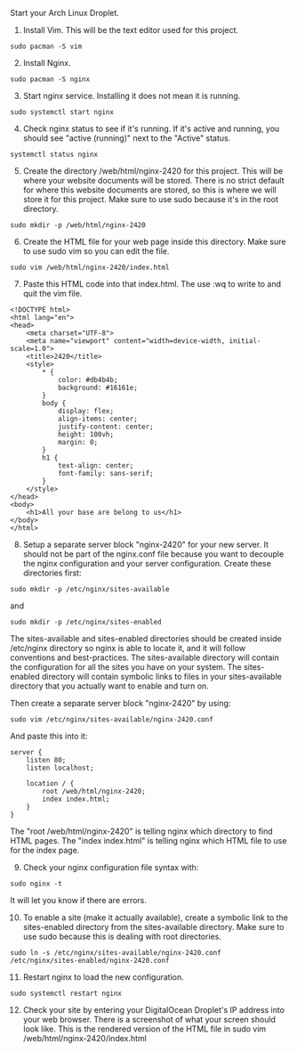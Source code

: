Start your Arch Linux Droplet. 

1. Install Vim. This will be the text editor used for this project. 
``` 
sudo pacman -S vim
```

2. Install Nginx.
``` 
sudo pacman -S nginx
```

3. Start nginx service. Installing it does not mean it is running. 
``` 
sudo systemctl start nginx
```

4. Check nginx status to see if it's running. If it's active and running, you should see "active (running)" next to the "Active" status. 
```
systemctl status nginx
```

5. Create the directory /web/html/nginx-2420 for this project. This will be where your website documents will be stored. There is no strict default for where this website documents are stored, so this is where we will store it for this project. Make sure to use sudo because it's in the root directory. 
```
sudo mkdir -p /web/html/nginx-2420
```

6. Create the HTML file for your web page inside this directory. Make sure to use sudo vim so you can edit the file. 
```
sudo vim /web/html/nginx-2420/index.html
```

7. Paste this HTML code into that index.html. The use :wq to write to and quit the vim file. 

```
<!DOCTYPE html>
<html lang="en">
<head>
    <meta charset="UTF-8">
    <meta name="viewport" content="width=device-width, initial-scale=1.0">
    <title>2420</title>
    <style>
        * {
            color: #db4b4b;
            background: #16161e;
        }
        body {
            display: flex;
            align-items: center;
            justify-content: center;
            height: 100vh;
            margin: 0;
        }
        h1 {
            text-align: center;
            font-family: sans-serif;
        }
    </style>
</head>
<body>
    <h1>All your base are belong to us</h1>
</body>
</html>
```

8. Setup a separate server block "nginx-2420" for your new server. It should not be part of the nginx.conf file because you want to decouple the nginx configuration and your server configuration. Create these directories first: 
```
sudo mkdir -p /etc/nginx/sites-available
```
and
```
sudo mkdir -p /etc/nginx/sites-enabled
```
The sites-available and sites-enabled directories should be created inside /etc/nginx directory so nginx is able to locate it, and it will follow conventions and best-practices. The sites-available directory will contain the configuration for all the sites you have on your system. The sites-enabled directory will contain symbolic links to files in your sites-available directory that you actually want to enable and turn on. 


Then create a separate server block "nginx-2420" by using:
``` 
sudo vim /etc/nginx/sites-available/nginx-2420.conf
```
And paste this into it: 
```
server {
    listen 80; 
    listen localhost;
    
    location / {
        root /web/html/nginx-2420;
        index index.html;
    }
}
```
The "root /web/html/nginx-2420" is telling nginx which directory to find HTML pages. The "index index.html" is telling nginx which HTML file to use for the index page. 

9. Check your nginx configuration file syntax with: 
```
sudo nginx -t
```
It will let you know if there are errors. 

10. To enable a site (make it actually available), create a symbolic link to the sites-enabled directory from the sites-available directory. Make sure to use sudo because this is dealing with root directories. 
```
sudo ln -s /etc/nginx/sites-available/nginx-2420.conf /etc/nginx/sites-enabled/nginx-2420.conf
```

11. Restart nginx to load the new configuration.
```
sudo systemctl restart nginx
```

12. Check your site by entering your DigitalOcean Droplet's IP address into your web browser. There is a screenshot of what your screen should look like. This is the rendered version of the HTML file in sudo vim /web/html/nginx-2420/index.html